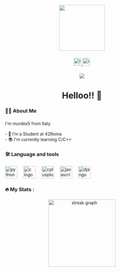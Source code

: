 <div align="center">
  <img height="150" src="https://media2.giphy.com/media/v1.Y2lkPTc5MGI3NjExNHpxaW9lajE5YTU1aHA5bGwyMG13NW83cXE0YWViM3pleTluYTR1MiZlcD12MV9pbnRlcm5hbF9naWZfYnlfaWQmY3Q9Zw/o0vwzuFwCGAFO/giphy.gif"  />
</div>

###

<div align="center">
  <a href="https://www.linkedin.com/in/praboth-malsha-fernando-4b8563224/" target="_blank">
    <img src="https://img.shields.io/static/v1?message=LinkedIn&logo=linkedin&label=&color=0077B5&logoColor=white&labelColor=&style=for-the-badge" height="25" alt="linkedin logo"  />
  </a>
  <a href="https://www.instagram.com/malsha_praboth" target="_blank">
    <img src="https://img.shields.io/static/v1?message=Instagram&logo=instagram&label=&color=E4405F&logoColor=white&labelColor=&style=for-the-badge" height="25" alt="instagram logo"  />
  </a>
</div>

###

<div align="center">
  <img src="https://visitor-badge.laobi.icu/badge?page_id=murdex5.murdex5&"  />
</div>

###

<h1 align="center">Helloo!! 👋</h1>

###

<h3 align="left">👩‍💻  About Me</h3>

###

<p align="left">I'm murdex5 from Italy<br><br>- 🔭 I’m a Student at 42Roma<br>- 📚 I'm currently learning C/C++</p>

###

<h3 align="left">🛠 Language and tools</h3>

###

<div align="left">
  <img src="https://cdn.jsdelivr.net/gh/devicons/devicon/icons/python/python-original.svg" height="40" alt="python logo"  />
  <img width="12" />
  <img src="https://cdn.jsdelivr.net/gh/devicons/devicon/icons/c/c-original.svg" height="40" alt="c logo"  />
  <img width="12" />
  <img src="https://cdn.jsdelivr.net/gh/devicons/devicon/icons/cplusplus/cplusplus-original.svg" height="40" alt="cplusplus logo"  />
  <img width="12" />
  <img src="https://cdn.jsdelivr.net/gh/devicons/devicon/icons/javascript/javascript-original.svg" height="40" alt="javascript logo"  />
  <img width="12" />
  <img src="https://cdn.jsdelivr.net/gh/devicons/devicon/icons/django/django-plain.svg" height="40" alt="django logo"  />
</div>

###

<h3 align="left">🔥   My Stats :</h3>

###

<div align="center">
  <img src="https://streak-stats.demolab.com?user=murdex5&locale=en&mode=daily&theme=dark&hide_border=false&border_radius=5&order=3" height="220" alt="streak graph"  />
</div>

###
